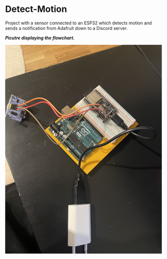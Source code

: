 # Detect-Motion
Project with a sensor connected to an ESP32 which detects motion and sends a notification from Adafruit down to a Discord server.

***Picutre displaying the flowchart.***

![Alt text](images/HårdvaraLösning.jpg)

